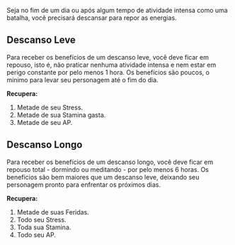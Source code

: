  Seja no fim de um dia ou após algum tempo de atividade intensa como uma batalha, você precisará descansar para repor as energias.

## Descanso Leve

Para receber os benefícios de um descanso leve, você deve ficar em repouso, isto é, não praticar nenhuma atividade intensa e nem estar em perigo constante por pelo menos 1 hora. Os benefícios são poucos, o mínimo para levar seu personagem até o fim do dia.  

**Recupera:**  

1. Metade de seu Stress.
2. Metade de sua Stamina gasta.
3. Metade de seu AP.

## Descanso Longo

Para receber os benefícios de um descanso longo, você deve ficar em repouso total - dormindo ou meditando - por pelo menos 6 horas. Os benefícios são bem maiores que um descanso leve, deixando seu personagem pronto para enfrentar os próximos dias. 

**Recupera:**  

1. Metade de suas Feridas.
2. Todo seu Stress.
3. Toda sua Stamina.
4. Todo seu AP.